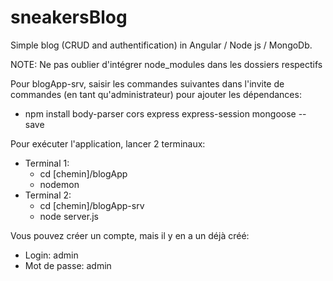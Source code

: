 # sneakersBlog
Simple blog (CRUD and authentification) in Angular / Node js / MongoDb.

NOTE: Ne pas oublier d'intégrer node_modules dans les dossiers respectifs

Pour blogApp-srv, saisir les commandes suivantes dans l'invite de commandes (en tant qu'administrateur) pour ajouter les dépendances:
  - npm install body-parser cors express express-session mongoose --save

Pour exécuter l'application, lancer 2 terminaux:
  - Terminal 1:
      * cd [chemin]/blogApp
      * nodemon
  - Terminal 2:
      * cd [chemin]/blogApp-srv
      * node server.js

Vous pouvez créer un compte, mais il y en a un déjà créé:
  - Login: admin
  - Mot de passe: admin
